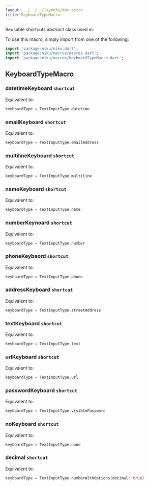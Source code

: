 ```yaml
---
layout: ../../../layouts/doc.astro
title: KeyboardTypeMacro
---
```

Reusable shortcuts abstract class used in:


To use this macro, simply import from one of the following:
```dart
import 'package:niku/niku.dart';
import 'package:niku/macros/macros.dart';
import 'package:niku/macros/KeyboardTypeMacro.dart';
```
## KeyboardTypeMacro

### datetimeKeyboard `shortcut`

Equivalent to:
```dart
keyboardType = TextInputType.datetime
```

### emailKeyboard `shortcut`

Equivalent to:
```dart
keyboardType = TextInputType.emailAddress
```

### multilineKeyboard `shortcut`

Equivalent to:
```dart
keyboardType = TextInputType.multiline
```

### nameKeyboard `shortcut`

Equivalent to:
```dart
keyboardType = TextInputType.name
```

### numberKeynoard `shortcut`

Equivalent to:
```dart
keyboardType = TextInputType.number
```

### phoneKeybaord `shortcut`

Equivalent to:
```dart
keyboardType = TextInputType.phone
```

### addressKeyboard `shortcut`

Equivalent to:
```dart
keyboardType = TextInputType.streetAddress
```

### textKeyboard `shortcut`

Equivalent to:
```dart
keyboardType = TextInputType.text
```

### urlKeyboard `shortcut`

Equivalent to:
```dart
keyboardType = TextInputType.url
```

### passwordKeyboard `shortcut`

Equivalent to:
```dart
keyboardType = TextInputType.visiblePassword
```

### noKeyboard `shortcut`

Equivalent to:
```dart
keyboardType = TextInputType.none
```

### decimal `shortcut`

Equivalent to:
```dart
keyboardType = TextInputType.numberWithOptions(decimal: true)
```

